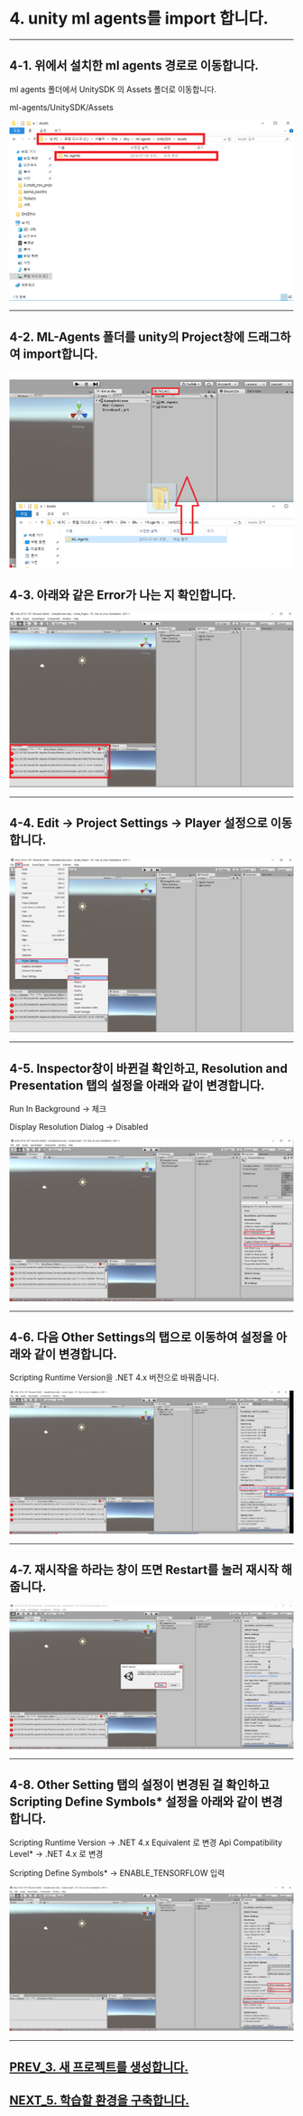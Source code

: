 # 4. unity ml agents를 import 합니다.
- - -

## 4-1. 위에서 설치한 ml agents 경로로 이동합니다.
ml agents 폴더에서 UnitySDK 의 Assets 폴더로 이동합니다.

ml-agents/UnitySDK/Assets

![Alt text](/unity_ml_agents_tutorials/4.import_ml_agents/1.find_ML-Agents.png)
- - -

## 4-2. ML-Agents 폴더를 unity의 Project창에 드래그하여 import합니다.

![Alt text](/unity_ml_agents_tutorials/4.import_ml_agents/2.import_ML-Agents.png)

## 4-3. 아래와 같은 Error가 나는 지 확인합니다.

![Alt text](/unity_ml_agents_tutorials/4.import_ml_agents/3.confirm_error.png)
- - -

## 4-4. Edit -> Project Settings -> Player 설정으로 이동합니다.

![Alt text](/unity_ml_agents_tutorials/4.import_ml_agents/4.edit_project_settings_players.png)
- - -

## 4-5. Inspector창이 바뀐걸 확인하고, Resolution and Presentation 탭의 설정을 아래와 같이 변경합니다.

Run In Background -> 체크

Display Resolution Dialog -> Disabled

![Alt text](/unity_ml_agents_tutorials/4.import_ml_agents/5.resolution_and_presentation_setting.png)
- - -

## 4-6. 다음 Other Settings의 탭으로 이동하여 설정을 아래와 같이 변경합니다.

Scripting Runtime Version을 .NET 4.x 버전으로 바꿔줍니다.

![Alt text](/unity_ml_agents_tutorials/4.import_ml_agents/6.set_4.x.png)
- - -

## 4-7. 재시작을 하라는 창이 뜨면 Restart를 눌러 재시작 해줍니다.

![Alt text](/unity_ml_agents_tutorials/4.import_ml_agents/7.restart.png)
- - -

## 4-8. Other Setting 탭의 설정이 변경된 걸 확인하고 Scripting Define Symbols* 설정을 아래와 같이 변경합니다.

Scripting Runtime Version -> .NET 4.x Equivalent 로 변경
Api Compatibility Level* -> .NET 4.x 로 변경

Scripting Define Symbols* -> ENABLE_TENSORFLOW 입력

![Alt text](/unity_ml_agents_tutorials/4.import_ml_agents/8.ENABLE_TENSORFLOW.png)
- - -

## [PREV_3. 새 프로젝트를 생성합니다.](https://github.com/hyunho1027/Unity_ML_Agents_Tutorials/tree/master/unity_ml_agents_tutorials/3.create_new_project)

## [NEXT_5. 학습할 환경을 구축합니다.](https://github.com/hyunho1027/Unity_ML_Agents_Tutorials/tree/master/unity_ml_agents_tutorials/5.make_env)
